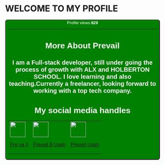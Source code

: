 # **WELCOME TO MY PROFILE**

<button style="background-color:green;color:white;border-radius:8px;">Profile views:<b>829</b>
___

# More About Prevail
## I am a Full-stack developer, still under going the process of growth with **ALX** and **HOLBERTON SCHOOL**. I love learning and also teaching.Currently a freelancer, looking forward to working with a top tech company.
# My social media handles
<table>
<tr>
<td>
<a href="https://www.facebook.com/prevail.ugah"><img src="" width="50px" height="50px"><p>Pre va Il</p></a>
</td>
<td>
<a href="https://twitter.com/prevail_ugah"><img src="" width="50px" height="50px"><p>Prevail B Ugah</p></a>
</td>
<td>
<a href="https://www.linkedin.com/in/prevail-b-ugah-3aa845263"><img src="" width="50px" height="50px"><p>PrevaIl Ugah</p></a>
</td>
</tr>

</table>







